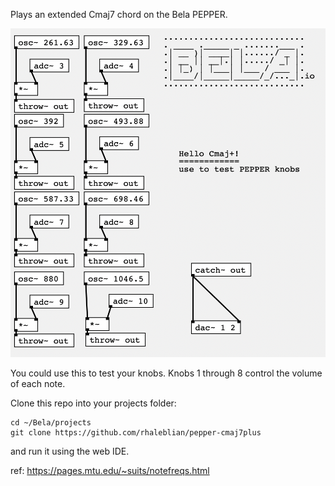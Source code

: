 Plays an extended Cmaj7 chord on the Bela PEPPER.

![screenshot](snapshot.png)

You could use this to test your knobs.
Knobs 1 through 8 control the volume of each note.

Clone this repo into your projects folder:

    cd ~/Bela/projects
    git clone https://github.com/rhaleblian/pepper-cmaj7plus
  
and run it using the web IDE.

ref: https://pages.mtu.edu/~suits/notefreqs.html
